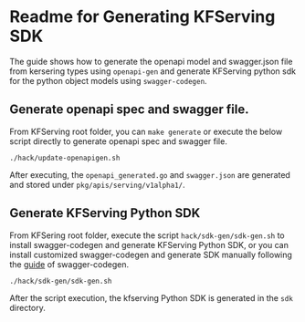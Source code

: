 
# Readme for Generating KFServing SDK

The guide shows how to generate the openapi model and swagger.json file from kersering types using `openapi-gen` and generate KFServing python sdk for the python object models using `swagger-codegen`.

## Generate openapi spec and swagger file.

From KFServing root folder, you can `make generate` or execute the below script directly to generate openapi spec and swagger file.

```
./hack/update-openapigen.sh
```
After executing, the `openapi_generated.go` and `swagger.json` are generated and stored under `pkg/apis/serving/v1alpha1/`.

## Generate KFServing Python SDK

From KFSering root folder, execute the script `hack/sdk-gen/sdk-gen.sh` to install swagger-codegen and generate KFServing Python SDK, or you can install customized swagger-codegen and generate SDK manually following the [guide](https://github.com/swagger-api/swagger-codegen#getting-started) of swagger-codegen.

```
./hack/sdk-gen/sdk-gen.sh
```
After the script execution, the kfserving Python SDK is generated in the `sdk` directory.
